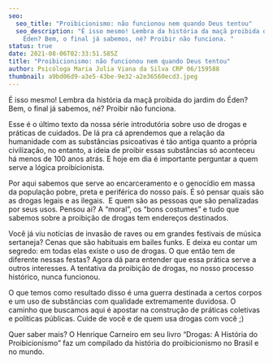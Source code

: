 ```yaml
---
seo:
  seo_title: "Proibicionismo: não funcionou nem quando Deus tentou"
  seo_description: "É isso mesmo! Lembra da história da maçã proibida do jardim do
    Éden? Bem, o final já sabemos, né? Proibir não funciona. "
status: true
date: 2021-08-06T02:33:51.585Z
title: "Proibicionismo: não funcionou nem quando Deus tentou"
author: Psicóloga Maria Julia Viana da Silva CRP 06/159588
thumbnail: a9bd06d9-a3e5-43be-9e32-a2e36560ecd3.jpeg
---
```

<!--StartFragment-->

É isso mesmo! Lembra da história da maçã proibida do jardim do Éden? Bem, o final já sabemos, né? Proibir não funciona. 

Esse é o último texto da nossa série introdutória sobre uso de drogas e práticas de cuidados. De lá pra cá aprendemos que a relação da humanidade com as substâncias psicoativas é tão antiga quanto a própria civilização, no entanto, a ideia de proibir essas substâncias só aconteceu há menos de 100 anos atrás. E hoje em dia é importante perguntar a quem serve a lógica proibicionista. 

Por aqui sabemos que serve ao encarceramento e o genocídio em massa da população pobre, preta e periférica do nosso país. É só pensar quais são as drogas legais e as ilegais.  E quem são as pessoas que são penalizadas por seus usos. Pensou ai? A “moral”, os “bons costumes” e tudo que sabemos sobre a proibição de drogas tem endereços destinados. 

Você já viu notícias de invasão de raves ou em grandes festivais de música sertaneja? Cenas que são habituais em bailes funks. E deixa eu contar um segredo: em todas elas existe o uso de drogas. O que então tem de diferente nessas festas? Agora dá para entender que essa prática serve a outros interesses. A tentativa da proibição de drogas, no nosso processo histórico, nunca funcionou. 

O que temos como resultado disso é uma guerra destinada a certos corpos e um uso de substâncias com qualidade extremamente duvidosa. O caminho que buscamos aqui é apostar na construção de práticas coletivas e políticas públicas. Cuide de você e de quem usa drogas com você ;)



Quer saber mais? O Henrique Carneiro em seu livro “Drogas: A História do Proibicionismo” faz um compilado da história do proibicionismo no Brasil e no mundo. 



<!--EndFragment-->